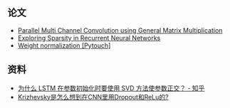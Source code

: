 ## 论文
- [Parallel Multi Channel Convolution using General Matrix Multiplication](https://arxiv.org/abs/1704.04428)
- [Exploring Sparsity in Recurrent Neural Networks](https://arxiv.org/abs/1704.05119)
- [Weight normalization ]()[[Pytouch]](https://github.com/ruotianluo/weightnorm-pytorch)  

## 资料
- [为什么 LSTM 在参数初始化时要使用 SVD 方法使参数正交？ - 知乎](https://www.zhihu.com/question/37686246)
- [Krizhevsky是怎么想到在CNN里用Dropout和ReLu的?](https://www.zhihu.com/question/28720729)